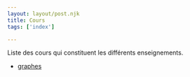 ```yaml
---
layout: layout/post.njk
title: Cours
tags: ['index']

---
```


<!-- début résumé -->

Liste des cours qui constituent les différents enseignements.

<!-- fin résumé -->


* [graphes](./graphes)